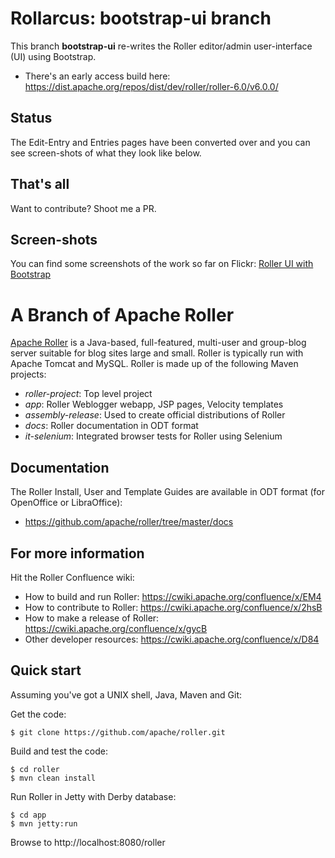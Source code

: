 Rollarcus: bootstrap-ui branch
===

This branch __bootstrap-ui__ re-writes the Roller editor/admin user-interface (UI) using Bootstrap.

* There's an early access build here: https://dist.apache.org/repos/dist/dev/roller/roller-6.0/v6.0.0/


Status
---
The Edit-Entry and Entries pages have been converted over and you can see screen-shots of what they look like below. 

That's all
---
Want to contribute? Shoot me a PR.

Screen-shots
---

You can find some screenshots of the work so far on Flickr:
[Roller UI with Bootstrap](https://www.flickr.com/photos/snoopdave/albums/72157666773620323)


# A Branch of Apache Roller

[Apache Roller](http://roller.apache.org) is a Java-based, full-featured,
multi-user and group-blog server suitable for blog sites large and small.
Roller is typically run with Apache Tomcat and MySQL.
Roller is made up of the following Maven projects:

* _roller-project_:         Top level project
* _app_:                    Roller Weblogger webapp, JSP pages, Velocity templates
* _assembly-release_:       Used to create official distributions of Roller
* _docs_:                   Roller documentation in ODT format
* _it-selenium_:            Integrated browser tests for Roller using Selenium

## Documentation

The Roller Install, User and Template Guides are available in ODT format
(for OpenOffice or LibraOffice):

* https://github.com/apache/roller/tree/master/docs

## For more information

Hit the Roller Confluence wiki:

* How to build and run Roller: https://cwiki.apache.org/confluence/x/EM4
* How to contribute to Roller: https://cwiki.apache.org/confluence/x/2hsB
* How to make a release of Roller: https://cwiki.apache.org/confluence/x/gycB
* Other developer resources: https://cwiki.apache.org/confluence/x/D84

## Quick start

Assuming you've got a UNIX shell, Java, Maven and Git:

Get the code:

    $ git clone https://github.com/apache/roller.git

Build and test the code:

    $ cd roller
    $ mvn clean install

Run Roller in Jetty with Derby database:

    $ cd app
    $ mvn jetty:run

Browse to http://localhost:8080/roller

